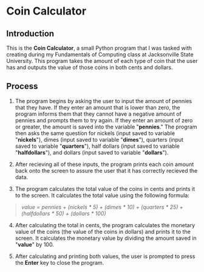 # Coin Calculator

## Introduction
This is the **Coin Calculator**, a small Python program that I was tasked with creating during my Fundamentals of Computing class at Jacksonville State University. This program takes the amount of each type of coin that the user has and outputs the value of those coins in both cents and dollars.

## Process
1. The program begins by asking the user to input the amount of pennies that they have. If they enter an amount that is lower than zero, the program informs them that they cannot have a negative amount of pennies and prompts them to try again. If they enter an amount of zero or greater, the amount is saved into the variable "**pennies**." The program then asks the same question for nickels (input saved to variable "**nickels**"), dimes (input saved to variable "**dimes**"), quarters (input saved to variable "**quarters**"), half dollars (input saved to variable "**halfdollars**"), and dollars (input saved to variable "**dollars**").

2. After recieving all of these inputs, the program prints each coin amount back onto the screen to assure the user that it has correctly recieved the data.

3. The program calculates the total value of the coins in cents and prints it to the screen. It calculates the total value using the following formula:
  >*value = pennies + (nickels * 5) + (dimes * 10) + (quarters * 25) + (halfdollars * 50) + (dollars * 100)*

4. After calculating the total in cents, the program calculates the monetary value of the coins (the value of the coins in dollars) and prints it to the screen. It calculates the monetary value by dividing the amount saved in "**value**" by 100.

5. After calculating and printing both values, the user is prompted to press the **Enter** key to close the program.
